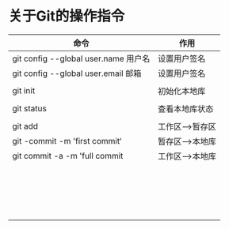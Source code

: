 # 关于Git的操作指令

| 命令                                 | 作用            |
| ------------------------------------ | --------------- |
| git config --global user.name 用户名 | 设置用户签名    |
| git config --global user.email 邮箱  | 设置用户签名    |
|                                      |                 |
| git init                             | 初始化本地库    |
|                                      |                 |
| git status                           | 查看本地库状态  |
|                                      |                 |
| git add <File>                       | 工作区-->暂存区 |
| git -commit -m 'first commit‘        | 暂存区-->本地库 |
| git commit -a -m 'full commit        | 工作区-->本地库 |
|                                      |                 |
|                                      |                 |
|                                      |                 |
|                                      |                 |
|                                      |                 |
|                                      |                 |
|                                      |                 |
|                                      |                 |
|                                      |                 |
|                                      |                 |
|                                      |                 |
|                                      |                 |
|                                      |                 |
|                                      |                 |
|                                      |                 |
|                                      |                 |
|                                      |                 |
|                                      |                 |
|                                      |                 |

